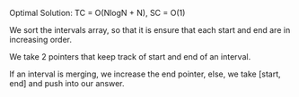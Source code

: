 Optimal Solution: TC = O(NlogN + N), SC = O(1)

We sort the intervals array, so that it is ensure that each start and end are in increasing order.

We take 2 pointers that keep track of start and end of an interval.

If an interval is merging, we increase the end pointer, else, we take [start, end] and push into our answer.